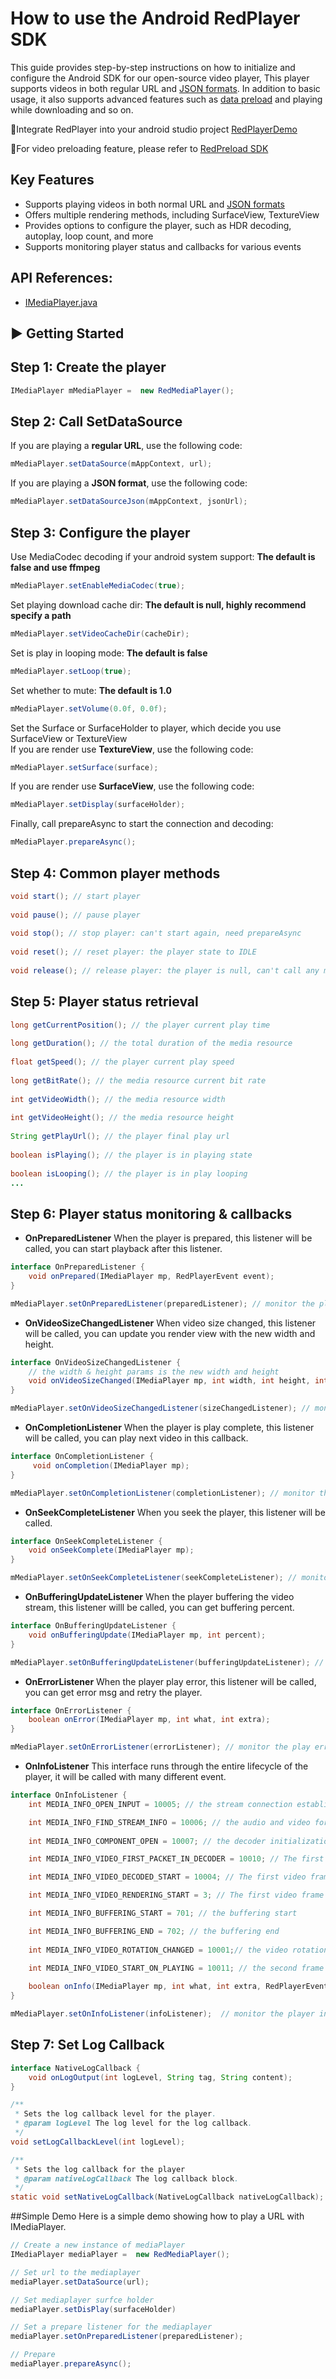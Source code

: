 # How to use the Android RedPlayer SDK
This guide provides step-by-step instructions on how to initialize and configure the Android SDK for our open-source video player, This player supports videos in both regular URL and [JSON formats](../../JSON.md). In addition to basic usage, it also supports advanced features such as [data preload](Preload_README.md) and playing while downloading and so on.

📌Integrate RedPlayer into your android studio project [RedPlayerDemo](../android/app/README.md)

📌For video preloading feature, please refer to [RedPreload SDK](Preload_README.md)


## Key Features
- Supports playing videos in both normal URL and [JSON formats](../../JSON.md) 
- Offers multiple rendering methods, including SurfaceView, TextureView
- Provides options to configure the player, such as HDR decoding, autoplay, loop count, and more
- Supports monitoring player status and callbacks for various events

## API References:
* [IMediaPlayer.java](OpenRedPlayerCore/src/main/java/com/xingin/openredplayercore/core/api/IMediaPlayer.java)

## ▶️ Getting Started

## Step 1: Create the player
```java
IMediaPlayer mMediaPlayer =  new RedMediaPlayer();
```

## Step 2: Call SetDataSource
If you are playing a **regular URL**, use the following code: 
```java
mMediaPlayer.setDataSource(mAppContext, url);
```
If you are playing a **JSON format**, use the following code:
```java
mMediaPlayer.setDataSourceJson(mAppContext, jsonUrl);
```

## Step 3: Configure the player
Use MediaCodec decoding if your android system support: **The default is false and use ffmpeg**
```java
mMediaPlayer.setEnableMediaCodec(true);
```
Set playing download cache dir: **The default is null, highly recommend specify a path**
```java
mMediaPlayer.setVideoCacheDir(cacheDir);
```
Set is play in looping mode: **The default is false**
```java
mMediaPlayer.setLoop(true);
```
Set whether to mute: **The default is 1.0**
```java
mMediaPlayer.setVolume(0.0f, 0.0f);
```
Set the Surface or SurfaceHolder to player, which decide you use SurfaceView or TextureView</br>
If you are render use **TextureView**, use the following code: 
```java
mMediaPlayer.setSurface(surface);
```
If you are render use **SurfaceView**, use the following code:
```java
mMediaPlayer.setDisplay(surfaceHolder);
```
Finally, call prepareAsync to start the connection and decoding:

```java
mMediaPlayer.prepareAsync();
```

## Step 4: Common player methods
```java
void start(); // start player
        
void pause(); // pause player
        
void stop(); // stop player: can't start again, need prepareAsync
        
void reset(); // reset player: the player state to IDLE
        
void release(); // release player: the player is null, can't call any method 
```

## Step 5: Player status retrieval
```java
long getCurrentPosition(); // the player current play time
        
long getDuration(); // the total duration of the media resource
        
float getSpeed(); // the player current play speed
        
long getBitRate(); // the media resource current bit rate
        
int getVideoWidth(); // the media resource width
        
int getVideoHeight(); // the media resource height
        
String getPlayUrl(); // the player final play url
        
boolean isPlaying(); // the player is in playing state
        
boolean isLooping(); // the player is in play looping
...
```

## Step 6: Player status monitoring & callbacks
- **OnPreparedListener** When the player is prepared, this listener will be called, you can start playback after this listener.
```java
interface OnPreparedListener {
    void onPrepared(IMediaPlayer mp, RedPlayerEvent event);
}

mMediaPlayer.setOnPreparedListener(preparedListener); // monitor the player prepared callback
```
- **OnVideoSizeChangedListener** When video size changed, this listener will be called, you can update you render view with the new width and height. 
```java
interface OnVideoSizeChangedListener {
    // the width & height params is the new width and height
    void onVideoSizeChanged(IMediaPlayer mp, int width, int height, int sar_num,int sar_den);
}

mMediaPlayer.setOnVideoSizeChangedListener(sizeChangedListener); // monitor the player video size change callback
```

- **OnCompletionListener** When the player is play complete, this listener will be called, you can play next video in this callback.
```java
interface OnCompletionListener {
     void onCompletion(IMediaPlayer mp);
}

mMediaPlayer.setOnCompletionListener(completionListener); // monitor the player play complete callback
```

- **OnSeekCompleteListener** When you seek the player, this listener will be called.
```java
interface OnSeekCompleteListener {
    void onSeekComplete(IMediaPlayer mp);
}

mMediaPlayer.setOnSeekCompleteListener(seekCompleteListener); // monitor the seek complete callback
```

- **OnBufferingUpdateListener** When the player buffering the video stream, this listener willl be called, you can get buffering percent.
```java
interface OnBufferingUpdateListener {
    void onBufferingUpdate(IMediaPlayer mp, int percent);
}

mMediaPlayer.setOnBufferingUpdateListener(bufferingUpdateListener); // monitor the player buffering callback
```

- **OnErrorListener** When the player play error, this listener will be called, you can get error msg and retry the player.
```java
interface OnErrorListener {
    boolean onError(IMediaPlayer mp, int what, int extra);
}

mMediaPlayer.setOnErrorListener(errorListener); // monitor the play error callback
```

- **OnInfoListener** This interface runs through the entire lifecycle of the player, it will be called with many different event.
```java
interface OnInfoListener {
    int MEDIA_INFO_OPEN_INPUT = 10005; // the stream connection established

    int MEDIA_INFO_FIND_STREAM_INFO = 10006; // the audio and video format detection completed
    
    int MEDIA_INFO_COMPONENT_OPEN = 10007; // the decoder initialization completed

    int MEDIA_INFO_VIDEO_FIRST_PACKET_IN_DECODER = 10010; // The first video packet enters the decoder

    int MEDIA_INFO_VIDEO_DECODED_START = 10004; // The first video frame decoding is completed

    int MEDIA_INFO_VIDEO_RENDERING_START = 3; // The first video frame rendering is completed.

    int MEDIA_INFO_BUFFERING_START = 701; // the buffering start

    int MEDIA_INFO_BUFFERING_END = 702; // the buffering end
    
    int MEDIA_INFO_VIDEO_ROTATION_CHANGED = 10001;// the video rotation changed

    int MEDIA_INFO_VIDEO_START_ON_PLAYING = 10011; // the second frame rendering start
    
    boolean onInfo(IMediaPlayer mp, int what, int extra, RedPlayerEvent event);
}

mMediaPlayer.setOnInfoListener(infoListener);  // monitor the player info callback
```

## Step 7: Set Log Callback
```java
interface NativeLogCallback {
    void onLogOutput(int logLevel, String tag, String content);
}

/**
 * Sets the log callback level for the player.
 * @param logLevel The log level for the log callback.
 */
void setLogCallbackLevel(int logLevel);

/**
 * Sets the log callback for the player
 * @param nativeLogCallback The log callback block.
 */
static void setNativeLogCallback(NativeLogCallback nativeLogCallback);
```

##Simple Demo
Here is a simple demo showing how to play a URL with IMediaPlayer.

```java
// Create a new instance of mediaPlayer
IMediaPlayer mediaPlayer =  new RedMediaPlayer();

// Set url to the mediaplayer
mediaPlayer.setDataSource(url);

// Set mediaplayer surfce holder
mediaPlayer.setDisPlay(surfaceHolder)

// Set a prepare listener for the mediaplayer
mediaPlayer.setOnPreparedListener(preparedListener);

// Prepare
mediaPlayer.prepareAsync();
```